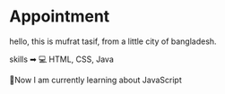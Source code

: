# Appointment


hello, this is mufrat tasif, from a little city of bangladesh. 


skills ➡ 💻  HTML, CSS, Java 

🌱Now I am  currently learning about  JavaScript
